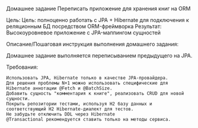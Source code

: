 Домашнее задание
Переписать приложение для хранения книг на ORM

Цель:
Цель: полноценно работать с JPA + Hibernate для подключения к реляционным БД посредством ORM-фреймворка
Результат: Высокоуровневое приложение с JPA-маппингом сущностей


Описание/Пошаговая инструкция выполнения домашнего задания:

Домашнее задание выполняется переписыванием предыдущего на JPA.

Требования:

    Использовать JPA, Hibernate только в качестве JPA-провайдера.
    Для решения проблемы N+1 можно использовать специфические для Hibernate аннотации @Fetch и @BatchSize.
    Добавить сущность "комментария к книге", реализовать CRUD для новой сущности.
    Покрыть репозитории тестами, используя H2 базу данных и соответствующий H2 Hibernate-диалект для тестов.
    Не забудьте отключить DDL через Hibernate
    @Transactional рекомендуется ставить только на методы сервиса.